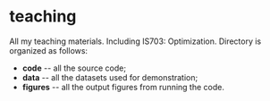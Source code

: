 # teaching
All my teaching materials. Including IS703: Optimization. Directory is organized as follows:
- **code** -- all the source code;
- **data** -- all the datasets used for demonstration;
- **figures** -- all the output figures from running the code.
